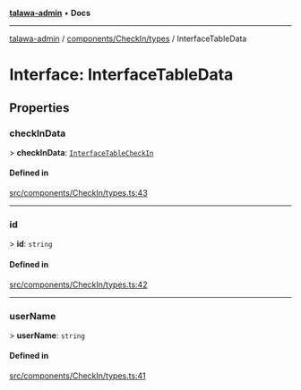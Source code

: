 [**talawa-admin**](../../../../README.md) • **Docs**

***

[talawa-admin](../../../../modules.md) / [components/CheckIn/types](../README.md) / InterfaceTableData

# Interface: InterfaceTableData

## Properties

### checkInData

\> **checkInData**: [`InterfaceTableCheckIn`](InterfaceTableCheckIn.md)

#### Defined in

[src/components/CheckIn/types.ts:43](https://github.com/PalisadoesFoundation/talawa-admin/blob/4bef0939e3fab4672bfd3599312195b8557e01a3/src/components/CheckIn/types.ts#L43)

***

### id

\> **id**: `string`

#### Defined in

[src/components/CheckIn/types.ts:42](https://github.com/PalisadoesFoundation/talawa-admin/blob/4bef0939e3fab4672bfd3599312195b8557e01a3/src/components/CheckIn/types.ts#L42)

***

### userName

\> **userName**: `string`

#### Defined in

[src/components/CheckIn/types.ts:41](https://github.com/PalisadoesFoundation/talawa-admin/blob/4bef0939e3fab4672bfd3599312195b8557e01a3/src/components/CheckIn/types.ts#L41)
